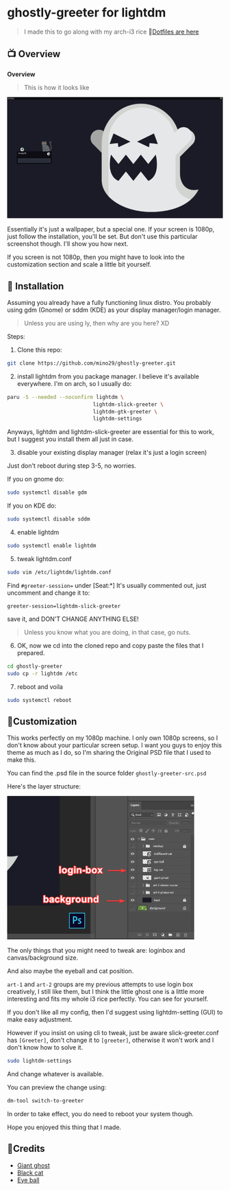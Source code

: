 # ghostly-greeter for lightdm

> I made this to go along with my arch-i3 rice
🔎[Dotfiles are here](https://github.com/mino29/arch-i3)

## 📺 Overview

**Overview**

> This is how it looks like

![Overview](./screenshots/overview.png)

Essentially it's just a wallpaper, but a special one.
If your screen is 1080p, just follow the installation, you'll be set.
But don't use this particular screenshot though. I'll show you how next.

If you screen is not 1080p, then you might have to look into the customization
section and scale a little bit yourself.

## 🔧 Installation

Assuming you already have a fully functioning linux distro.
You probably using gdm (Gnome) or sddm (KDE) as your display manager/login manager.

> Unless you are using ly, then why are you here? XD

Steps:

1. Clone this repo:

```bash
git clone https://github.com/mino29/ghostly-greeter.git
```

2. install lightdm from you package manager. I believe it's available
   everywhere. I'm on arch, so I usually do:

```bash
paru -S --needed --noconfirm lightdm \
                            lightdm-slick-greeter \
                            lightdm-gtk-greeter \
                            lightdm-settings
```

Anyways, lightdm and lightdm-slick-greeter are essential for this to work, but
I suggest you install them all just in case.

3. disable your existing display manager (relax it's just a login screen)

Just don't reboot during step 3-5, no worries.

If you on gnome do:

```bash
sudo systemctl disable gdm
```

If you on KDE do:

```bash
sudo systemctl disable sddm
```

4. enable lightdm

```bash
sudo systemctl enable lightdm
```

5. tweak lightdm.conf

```bash
sudo vim /etc/lightdm/lightdm.conf
```

Find `#greeter-session=` under [Seat:*]
It's usually commented out, just uncomment and change it to:

```
greeter-session=lightdm-slick-greeter
```

save it, and DON'T CHANGE ANYTHING ELSE!

> Unless you know what you are doing, in that case, go nuts.

6. OK, now we cd into the cloned repo and copy paste the files that I prepared.

```bash
cd ghostly-greeter
sudo cp -r lightdm /etc
```

7. reboot and voila

```bash
sudo systemctl reboot
```

## 🎨Customization

This works perfectly on my 1080p machine.
I only own 1080p screens, so I don't know about your particular screen setup.
I want you guys to enjoy this theme as much as I do, so I'm sharing the Original
PSD file that I used to make this.

You can find the .psd file in the source folder
`ghostly-greeter-src.psd`

Here's the layer structure:

![Photoshop file](./screenshots/psd-mods.png)

The only things that you might need to tweak are: loginbox and
canvas/background size.

And also maybe the eyeball and cat position.

`art-1` and `art-2` groups are my previous attempts to use login box creatively, I still
like them, but I think the little ghost one is a little more interesting and
fits my whole i3 rice perfectly. You can see for yourself.

If you don't like all my config, then I'd suggest using lightdm-setting (GUI)
to make easy adjustment.

However if you insist on using cli to tweak, just be
aware slick-greeter.conf has `[Greeter]`, don't change it to `[greeter]`,
otherwise it won't work and I don't know how to solve it.

```bash
sudo lightdm-settings
```

And change whatever is available.

You can preview the change using:

```bash
dm-tool switch-to-greeter
```

In order to take effect, you do need to reboot your system though.

Hope you enjoyed this thing that I made.

## 💌Credits

- [Giant ghost](https://www.flaticon.com/free-icon/ghost_1234844)
- [Black cat](https://www.flaticon.com/free-icon/black-cat_3504474)
- [Eye ball](https://www.flaticon.com/free-icon/eye-ball_5839804)
